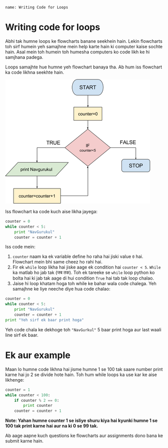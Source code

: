 ```ngMeta
name: Writing Code for Loops
```

# Writing code for loops

Abhi tak humne loops ke flowcharts banane seekhein hain. Lekin flowcharts toh sirf humein yeh samajhne mein help karte hain ki computer kaise sochte hain. Asal mein toh humein toh humesha computers ko code likh ke hi samjhana padega.

Loops samajhte hue humne yeh flowchart banaya tha. Ab hum iss flowchart ka code likhna seekhte hain.

![use loop ](assets/theory_images/13-image1.png)

Iss flowchart ka code kuch aise likha jayega:

```python
counter = 0
while counter < 5:
	print "NavGurukul"
	counter = counter + 1
```

Iss code mein:

1. `counter` naam ka ek variable define ho raha hai jiski value `0` hai. Flowchart mein bhi same cheez ho rahi hai.
2. Fir ek `while` loop likha hai jiske aage ek condition hai `counter < 5`. `While` ka matlab ho jab tak (जब तक). Toh ek tareeke se `while` loop python ko bolta hai ki jab tak aage di hui condition `True` hai tab tak loop chalao.
3. Jaise hi loop khatam hoga toh while ke bahar wala code chalega. Yeh samajhne ke liye neeche diye hua code chalao:

```python
counter = 0 
while counter < 5:
	print "NavGurukul"
	counter = counter + 1
print "Yeh sirf ek baar print hoga"
```

Yeh code chala ke dekhoge toh `"NavGurkul"` 5 baar print hoga aur last waali line sirf ek baar.

# Ek aur example

Maan lo humne code likhna hai jisme humne 1 se 100 tak saare number print karne hai jo 2 se divide hote hain. Toh hum while loops ka use kar ke aise likhenge:


```python
counter = 1
while counter < 100:
	if counter % 2 == 0:
		print counter
	counter = counter + 1
```

**Note: Yahan humne counter 1 se isliye shuru kiya hai kyunki humne 1 se 100 tak print karne hai aur na ki 0 se 99 tak.**


Ab aage aapne kuch questions ke flowcharts aur assignments dono bana ke submit karne hain.